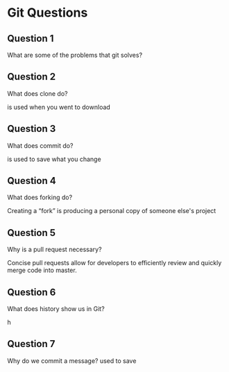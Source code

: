 # Git Questions

## Question 1

What are some of the problems that git solves?

<!-- Answer the question under this comment -->



## Question 2

What does clone do?

<!-- Answer the question under this comment -->
is used when you went to download 

## Question 3

What does commit do?

<!-- Answer the question under this comment -->
is used to save what you change

## Question 4

What does forking do?

<!-- Answer the question under this comment -->
Creating a “fork” is producing a personal copy of someone else's project

## Question 5

Why is a pull request necessary?

<!-- Answer the question under this comment -->
Concise pull requests allow for developers to efficiently review and quickly merge code into master.

## Question 6

What does history show us in Git?

<!-- Answer the question under this comment -->
h

## Question 7

Why do we commit a message?
used to save
<!-- Answer the question under this comment -->
